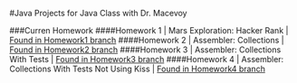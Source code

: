 #Java Projects for Java Class with Dr. Macevoy

###Curren Homework
####Homework 1 | Mars Exploration: Hacker Rank | [Found in Homework1 branch](https://github.com/efripley/JavaProjects/tree/Homework1/MarsExploration)
####Homework 2 | Assembler: Collections | [Found in Homework2 branch](https://github.com/efripley/JavaProjects/tree/Homework2/Assembler)
####Homework 3 | Assembler: Collections With Tests | [Found in Homework3 branch](https://github.com/efripley/JavaProjects/tree/Homework3/Assembler)
####Homework 4 | Assembler: Collections With Tests Not Using Kiss | [Found in Homework4 branch](https://github.com/efripley/JavaProjects/tree/Homework4/Assembler)

